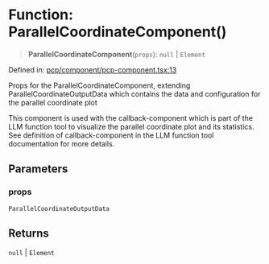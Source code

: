 # Function: ParallelCoordinateComponent()

> **ParallelCoordinateComponent**(`props`): `null` \| `Element`

Defined in: [pcp/component/pcp-component.tsx:13](https://github.com/GeoDaCenter/openassistant/blob/1b6e044b8153114911daa09cb063c51a2d620732/packages/echarts/src/pcp/component/pcp-component.tsx#L13)

Props for the ParallelCoordinateComponent, extending ParallelCoordinateOutputData
which contains the data and configuration for the parallel coordinate plot

This component is used with the callback-component which is part of the LLM function
tool to visualize the parallel coordinate plot and its statistics. See definition of
callback-component in the LLM function tool documentation for more details.

## Parameters

### props

`ParallelCoordinateOutputData`

## Returns

`null` \| `Element`
